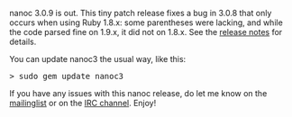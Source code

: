 nanoc 3.0.9 is out. This tiny patch release fixes a bug in 3.0.8 that only occurs when using Ruby 1.8.x: some parentheses were lacking, and while the code parsed fine on 1.9.x, it did not on 1.8.x. See the <a href="/release-notes/">release notes</a> for details.

You can update nanoc3 the usual way, like this:

<pre><kbd><span class="prompt">></span> sudo gem update nanoc3</kbd></pre>

<p>If you have any issues with this nanoc release, do let me know on the <a href="http://groups.google.com/group/nanoc/">mailinglist</a> or on the <a href="irc://chat.freenode.net/#nanoc">IRC channel</a>. Enjoy!</p>
